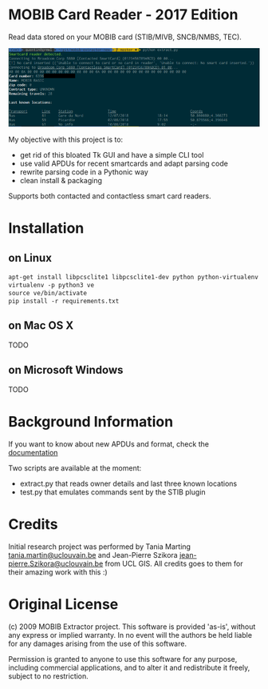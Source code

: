 # MOBIB Card Reader - 2017 Edition

Read data stored on your MOBIB card (STIB/MIVB, SNCB/NMBS, TEC).

![screenshot](screenshot.png)

My objective with this project is to:

- get rid of this bloated Tk GUI and have a simple CLI tool
- use valid APDUs for recent smartcards and adapt parsing code
- rewrite parsing code in a Pythonic way
- clean install & packaging

Supports both contacted and contactless smart card readers.

# Installation

## on Linux

```
apt-get install libpcsclite1 libpcsclite1-dev python python-virtualenv
virtualenv -p python3 ve
source ve/bin/activate
pip install -r requirements.txt
```

## on Mac OS X

TODO

## on Microsoft Windows

TODO

# Background Information

If you want to know about new APDUs and format, check the [documentation](Documentation.md)

Two scripts are available at the moment:

- extract.py that reads owner details and last three known locations
- test.py that emulates commands sent by the STIB plugin

# Credits

Initial research project was performed by Tania Marting <tania.martin@uclouvain.be> and Jean-Pierre Szikora <jean-pierre.Szikora@uclouvain.be> from UCL GIS. All credits goes to them for their amazing work with this :)

# Original License

(c) 2009 MOBIB Extractor project. This software is provided 'as-is',
without any express or implied warranty. In no event will the authors be held
liable for any damages arising from the use of this software.

Permission is granted to anyone to use this software for any purpose,
including commercial applications, and to alter it and redistribute it
freely, subject to no restriction.
